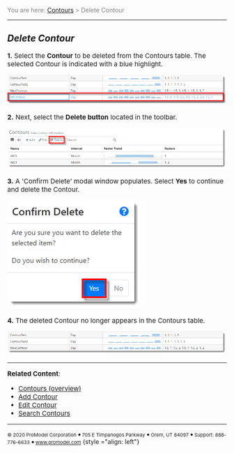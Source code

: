 ﻿
<span style="color:grey">
<span style="font-size:14px">

You are here: [Contours](C:/_git/ProModelAutodeskEdition/PorfolioSimulator.Help/wwwroot/Help/Docs/Contours/Contours.md) > Delete Contour

</span>
</span></span>

----
## _**Delete Contour**_ 
<span style="font-size:15px">

**1.** Select the **Contour** to be deleted from the Contours table. The selected Contour is indicated with a blue highlight.

![Select Contour](SelectContour.png "Contours Table")

**2.** Next, select the **Delete button** located in the toolbar.

![Delete](Delete.png "Contours Table - Delete Contour")

**3.** A 'Confirm Delete' modal window populates. Select **Yes** to continue and delete the Contour.

![Confirm Delete](ConfirmDelete.png "Confirm Delete Modal")

**4.** The deleted Contour no longer appears in the Contours table.

![Contour Deleted](ContourDeleted.png "Updated Contours Table")



---

**Related Content**:
* [Contours (overview)](C:/_git/ProModelAutodeskEdition/PorfolioSimulator.Help/wwwroot/Help/Docs/Contours/Contours.md)
* [Add Contour](C:/_git/ProModelAutodeskEdition/PorfolioSimulator.Help/wwwroot/Help/Docs/Contours/AddContour/AddContour.md)
* [Edit Contour](C:/_git/ProModelAutodeskEdition/PorfolioSimulator.Help/wwwroot/Help/Docs/Contours/EditContour/EditContour.md)
* [Search Contours](C:/_git/ProModelAutodeskEdition/PorfolioSimulator.Help/wwwroot/Help/Docs/Contours/SearchContours/SearchContours.md)

</span>

---

<span style="font-size:11px"> &copy; 2020 ProModel Corporation ![dot](Dot1.png) 705 E Timpanogos Parkway ![dot](Dot1.png) Orem, UT 84097 ![dot](Dot1.png) Support: 888-776-6633 ![dot](Dot1.png) www.promodel.com</span> {style ="align: left"}


